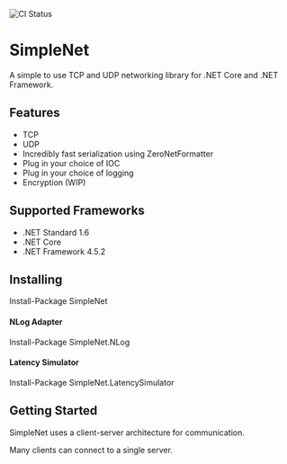 ![CI Status](https://travis-ci.org/MarkioE/SimpleNet.svg?branch=master)

# SimpleNet
A simple to use TCP and UDP networking library for .NET Core and .NET Framework.

## Features
* TCP
* UDP
* Incredibly fast serialization using ZeroNetFormatter
* Plug in your choice of IOC
* Plug in your choice of logging
* Encryption (WIP)

## Supported Frameworks
* .NET Standard 1.6
* .NET Core
* .NET Framework 4.5.2

## Installing
Install-Package SimpleNet

#### NLog Adapter
Install-Package SimpleNet.NLog

#### Latency Simulator
Install-Package SimpleNet.LatencySimulator

## Getting Started

SimpleNet uses a client-server architecture for communication.

Many clients can connect to a single server.
